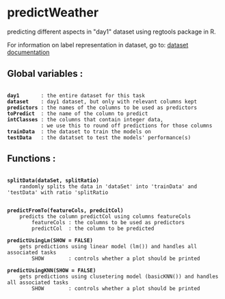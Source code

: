 
# predictWeather  
predicting different aspects in "day1" dataset using regtools package in R.

For information on label representation in dataset, go to:
[dataset documentation](https://rstudio-pubs-static.s3.amazonaws.com/98995_27868fd8b4994930833443c7ae31fce6.html)
## Global variables :
<pre><code>
<b>day1</b>       : the entire dataset for this task  
<b>dataset</b>    : day1 dataset, but only with relevant columns kept  
<b>predictors</b> : the names of the columns to be used as predictors  
<b>toPredict</b>  : the name of the column to predict  
<b>intClasses</b> : the columns that contain integer data,
           : we use this to round off predictions for those columns  
<b>trainData</b>  : the dataset to train the models on  
<b>testData</b>   : the datatset to test the models' performance(s)  
</pre></code>
## Functions :

<pre><code>
<b>splitData(dataSet, splitRatio)</b> 
    randomly splits the data in 'dataSet' into 'trainData' and 'testData' with ratio 'splitRatio


<b>predictFromTo(featureCols, predcitCol)</b>
    predicts the column predictCol using columns featureCols
        featureCols : the columns to be used as predictors  
        predictCol  : the column to be predicted

<b>predictUsingLm(SHOW = FALSE)</b>
    gets predictions using linear model (lm()) and handles all associated tasks
        SHOW        : controls whether a plot should be printed  

<b>predictUsingKNN(SHOW = FALSE)</b>
    gets predictions using clusetering model (basicKNN()) and handles all associated tasks
        SHOW        : controls whether a plot should be printed  

</pre></code>
